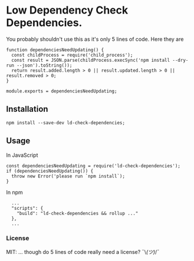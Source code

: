 # Low Dependency Check Dependencies.

You probably shouldn't use this as it's only 5 lines of code.
Here they are

```
function dependenciesNeedUpdating() {
  const childProcess = require('child_process');
  const result = JSON.parse(childProcess.execSync('npm install --dry-run --json').toString());
  return result.added.length > 0 || result.updated.length > 0 || result.removed > 0;
}

module.exports = dependenciesNeedUpdating;
```

## Installation

```
npm install --save-dev ld-check-dependencies;
```

## Usage

In JavaScript

```
const dependenciesNeedUpdating = require('ld-check-dependencies');
if (dependenciesNeedUpdating()) {
  throw new Error('please run `npm install`);
}
```

In npm

```
  ...
  "scripts": {
    "build": "ld-check-dependencies && rollup ..."
  },
  ...
```

### License

MIT: ... though do 5 lines of code really need a license? ¯\\_(ツ)_/¯

